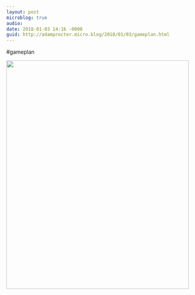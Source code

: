 ```yaml
---
layout: post
microblog: true
audio: 
date: 2018-01-03 14:16 -0000
guid: http://adamprocter.micro.blog/2018/01/03/gameplan.html
---
```

#gameplan

<img src="http://discursive.adamprocter.co.uk/uploads/2018/222755b246.jpg" width="480" height="600" />
